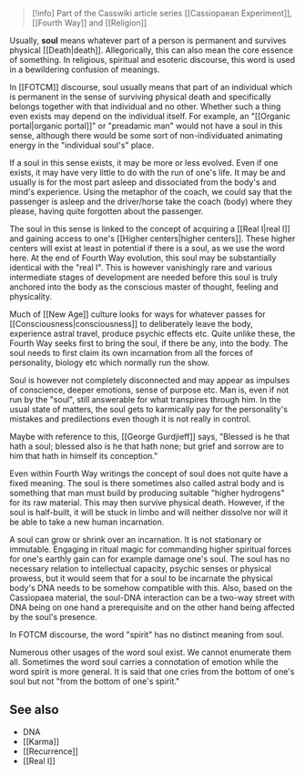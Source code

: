 
> [!info] Part of the Casswiki article series [[Cassiopaean Experiment]], [[Fourth Way]] and [[Religion]]

Usually, **soul** means whatever part of a person is permanent and survives physical [[Death|death]]. Allegorically, this can also mean the core essence of something. In religious, spiritual and esoteric discourse, this word is used in a bewildering confusion of meanings.

In [[FOTCM]] discourse, soul usually means that part of an individual which is permanent in the sense of surviving physical death and specifically belongs together with that individual and no other. Whether such a thing even exists may depend on the individual itself. For example, an "[[Organic portal|organic portal]]" or "preadamic man" would not have a soul in this sense, although there would be some sort of non-individuated animating energy in the "individual soul's" place.

If a soul in this sense exists, it may be more or less evolved. Even if one exists, it may have very little to do with the run of one's life. It may be and usually is for the most part asleep and dissociated from the body's and mind's experience. Using the metaphor of the coach, we could say that the passenger is asleep and the driver/horse take the coach (body) where they please, having quite forgotten about the passenger.

The soul in this sense is linked to the concept of acquiring a [[Real I|real I]] and gaining access to one's [[Higher centers|higher centers]]. These higher centers will exist at least in potential if there is a soul, as we use the word here. At the end of Fourth Way evolution, this soul may be substantially identical with the "real I". This is however vanishingly rare and various intermediate stages of development are needed before this soul is truly anchored into the body as the conscious master of thought, feeling and physicality.

Much of [[New Age]] culture looks for ways for whatever passes for [[Consciousness|consciousness]] to deliberately leave the body, experience astral travel, produce psychic effects etc. Quite unlike these, the Fourth Way seeks first to bring the soul, if there be any, into the body. The soul needs to first claim its own incarnation from all the forces of personality, biology etc which normally run the show.

Soul is however not completely disconnected and may appear as impulses of conscience, deeper emotions, sense of purpose etc. Man is, even if not run by the "soul", still answerable for what transpires through him. In the usual state of matters, the soul gets to karmically pay for the personality's mistakes and predilections even though it is not really in control.

Maybe with reference to this, [[George Gurdjieff]] says, "Blessed is he that hath a soul; blessed also is he that hath none; but grief and sorrow are to him that hath in himself its conception."

Even within Fourth Way writings the concept of soul does not quite have a fixed meaning. The soul is there sometimes also called astral body and is something that man must build by producing suitable "higher hydrogens" for its raw material. This may then survive physical death. However, if the soul is half-built, it will be stuck in limbo and will neither dissolve nor will it be able to take a new human incarnation.

A soul can grow or shrink over an incarnation. It is not stationary or immutable. Engaging in ritual magic for commanding higher spiritual forces for one's earthly gain can for example damage one's soul. The soul has no necessary relation to intellectual capacity, psychic senses or physical prowess, but it would seem that for a soul to be incarnate the physical body's DNA needs to be somehow compatible with this. Also, based on the Cassiopaea material, the soul-DNA interaction can be a two-way street with DNA being on one hand a prerequisite and on the other hand being affected by the soul's presence.

In FOTCM discourse, the word "spirit" has no distinct meaning from soul.

Numerous other usages of the word soul exist. We cannot enumerate them all. Sometimes the word soul carries a connotation of emotion while the word spirit is more general. It is said that one cries from the bottom of one's soul but not "from the bottom of one's spirit."

See also
--------

*   DNA
*   [[Karma]]
*   [[Recurrence]]
*   [[Real I]]